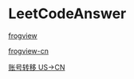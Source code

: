# LeetCodeAnswer

[frogview](https://leetcode.com/frogview/)

[frogview-cn](https://leetcode-cn.com/u/frogview)

[账号转移 US->CN](https://leetcode.com/accounts/transfer2china/)
